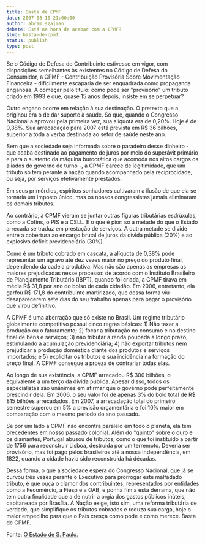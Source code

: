 ```yaml
---
title: Basta de CPMF
date: 2007-08-10 21:00:00
author: abram.szajman
debate: Está na hora de acabar com a CPMF?
slug: basta-de-cpmf
status: publish 
type: post
---
```


  
Se o Código de Defesa do Contribuinte estivesse em vigor, com disposições semelhantes às existentes no Código de Defesa do Consumidor, a CPMF - Contribuição Provisória Sobre Movimentação Financeira - dificilmente escaparia de ser enquadrada como propaganda enganosa. A começar pelo título: como pode ser "provisório" um tributo criado em 1993 e que, quase 15 anos depois, insiste em se perpetuar?  
  
Outro engano ocorre em relação à sua destinação. O pretexto que a originou era o de dar suporte à saúde. Só que, quando o Congresso Nacional a aprovou pela primeira vez, sua alíquota era de 0,20%. Hoje é de 0,38%. Sua arrecadação para 2007 está prevista em R$ 36 bilhões, superior a toda a verba destinada ao setor de saúde neste ano.  
  
Sem que a sociedade seja informada sobre o paradeiro desse dinheiro - que acaba destinado ao pagamento de juros por meio do superávit primário e para o sustento da máquina burocrática que acomoda nos altos cargos os aliados do governo de turno -, a CPMF carece de legitimidade, que um tributo só tem perante a nação quando acompanhado pela reciprocidade, ou seja, por serviços efetivamente prestados.  
  
Em seus primórdios, espíritos sonhadores cultivaram a ilusão de que ela se tornaria um imposto único, mas os nossos congressistas jamais eliminaram os demais tributos.   
  
Ao contrário, à CPMF vieram se juntar outras figuras tributárias esdrúxulas, como a Cofins, o PIS e a CSLL. E o que é pior: só a metade do que o Estado arrecada se traduz em prestação de serviços. A outra metade se divide entre a cobertura ao encargo brutal de juros da dívida pública (20%) e ao explosivo déficit previdenciário (30%).  
  
Como é um tributo cobrado em cascata, a alíquota de 0,38% pode representar um agravo até dez vezes maior no preço do produto final, dependendo da cadeia produtiva. Mas não são apenas as empresas as maiores prejudicadas nesse processo: de acordo com o Instituto Brasileiro de Planejamento Tributário (IBPT), quando foi criada, a CPMF tirava em média R$ 31,8 por ano do bolso de cada cidadão. Em 2006, entretanto, ela garfou R$ 171,8 do contribuinte martirizado, que dessa forma viu desaparecerem sete dias do seu trabalho apenas para pagar o provisório que virou definitivo.  
  
A CPMF é uma aberração que só existe no Brasil. Um regime tributário globalmente competitivo possui cinco regras básicas: 1) Não taxar a produção ou o faturamento; 2) focar a tributação no consumo e no destino final de bens e serviços; 3) não tributar a renda poupada a longo prazo, estimulando a acumulação previdenciária; 4) não exportar tributos nem prejudicar a produção doméstica diante dos produtos e serviços importados; e 5) explicitar os tributos e sua incidência na formação do preço final. A CPMF consegue a proeza de contrariar todas elas.  
  
Ao longo de sua existência, a CPMF arrecadou R$ 300 bilhões, o equivalente a um terço da dívida pública. Apesar disso, todos os especialistas são unânimes em afirmar que o governo pode perfeitamente prescindir dela. Em 2006, o seu valor foi de apenas 3% do bolo total de R$ 815 bilhões arrecadados. Em 2007, a arrecadação total do primeiro semestre superou em 5% a previsão orçamentária e foi 10% maior em comparação com o mesmo período do ano passado.  
  
Se por um lado a CPMF não encontra paralelo em todo o planeta, ela tem precedentes em nosso passado colonial. Além do "quinto" sobre o ouro e os diamantes, Portugal abusou de tributos, como o que foi instituído a partir de 1756 para reconstruir Lisboa, destruída por um terremoto. Deveria ser provisório, mas foi pago pelos brasileiros até a nossa Independência, em 1822, quando a cidade havia sido reconstruída há décadas.  
  
Dessa forma, o que a sociedade espera do Congresso Nacional, que já se curvou três vezes perante o Executivo para prorrogar este malfadado tributo, é que ouça o clamor dos contribuintes, representados por entidades como a Fecomércio, a Fiesp e a OAB, e ponha fim a esta derrama, que não tem outra finalidade que a de nutrir a orgia dos gastos públicos inúteis, capitaneada por Brasília. A Nação exige, isto sim, uma reforma tributária de verdade, que simplifique os tributos cobrados e reduza sua carga, hoje o maior empecilho para que o País cresça como pode e como merece. Basta de CPMF.   
  
Fonte: [O Estado de S. Paulo.](http://www.estadao.com.br)


